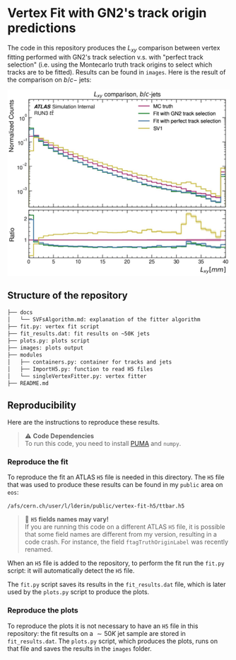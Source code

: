 # Vertex Fit with GN2's track origin predictions

The code in this repository produces the $L_{xy}$ comparison between vertex fitting performed with GN2's track selection v.s. with "perfect track selection" (i.e. using the Montecarlo truth track origins to select which tracks are to be fitted). Results can be found in `images`. Here is the result of the comparison on $b/c-$ jets:
<center>
<img src="./images/LxyComparison_inclusive.jpg" alt="drawing" width="700"/>
</center>

## Structure of the repository
```
├── docs
│   └── SVFsAlgorithm.md: explanation of the fitter algorithm
├── fit.py: vertex fit script
├── fit_results.dat: fit results on ~50K jets
├── plots.py: plots script
├── images: plots output
├── modules
│   ├── containers.py: container for tracks and jets
│   ├── ImportH5.py: function to read H5 files
│   └── singleVertexFitter.py: vertex fitter
├── README.md
```

## Reproducibility

Here are the instructions to reproduce these results.

> :warning: **Code Dependencies** <br> 
To run this code, you need to install [PUMA](https://github.com/umami-hep/puma) and `numpy`.

### Reproduce the fit

To reproduce the fit an ATLAS `H5` file is needed in this directory. The `H5` file that was used to produce these results can be found in my `public` area on `eos`:
```shell
/afs/cern.ch/user/l/lderin/public/vertex-fit-h5/ttbar.h5
```

> :memo: **`H5` fields names may vary!**<br>
If you are running this code on a different ATLAS `H5` file, it is possible that some field names are different from my version, resulting in a code crash. For instance, the field `ftagTruthOriginLabel` was recently renamed.

When an `H5` file is added to the repository, to perform the fit run the `fit.py` script: it will automatically detect the `H5` file.

The `fit.py` script saves its results in the `fit_results.dat` file, which is later used by the `plots.py` script to produce the plots.

### Reproduce the plots

To reproduce the plots it is not necessary to have an `H5` file in this repository: the fit results on a $\sim50K$ jet sample are stored in `fit_results.dat`. The `plots.py` script, which produces the plots, runs on that file and saves the results in the `images` folder.
